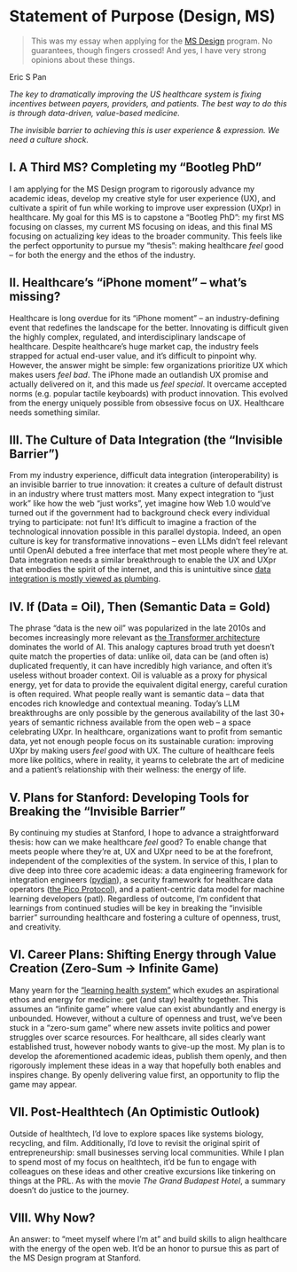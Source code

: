 # Statement of Purpose (Design, MS)

> This was my essay when applying for the [MS Design](https://designprogram.stanford.edu/) program. No guarantees, though fingers crossed! And yes, I have very strong opinions about these things.

Eric S Pan

*The key to dramatically improving the US healthcare system is fixing incentives between payers, providers, and patients. The best way to do this is through data-driven, value-based medicine.*   

*The invisible barrier to achieving this is user experience & expression. We need a culture shock.*

## I. A Third MS? Completing my “Bootleg PhD”
I am applying for the MS Design program to rigorously advance my academic ideas, develop my creative style for user experience (UX), and cultivate a spirit of fun while working to improve user expression (UXpr) in healthcare. My goal for this MS is to capstone a “Bootleg PhD”: my first MS focusing on classes, my current MS focusing on ideas, and this final MS focusing on actualizing key ideas to the broader community. This feels like the perfect opportunity to pursue my “thesis”: making healthcare *feel* good – for both the energy and the ethos of the industry.

## II. Healthcare’s “iPhone moment” – what’s missing?
Healthcare is long overdue for its “iPhone moment” – an industry-defining event that redefines the landscape for the better. Innovating is difficult given the highly complex, regulated, and interdisciplinary landscape of healthcare. Despite healthcare’s huge market cap, the industry feels strapped for actual end-user value, and it’s difficult to pinpoint why. However, the answer might be simple: few organizations prioritize UX which makes users *feel* *bad*. The iPhone made an outlandish UX promise and actually delivered on it, and this made us *feel* *special*. It overcame accepted norms (e.g. popular tactile keyboards) with product innovation. This evolved from the energy uniquely possible from obsessive focus on UX. Healthcare needs something similar.

## III. The Culture of Data Integration (the “Invisible Barrier”)
From my industry experience, difficult data integration (interoperability) is an invisible barrier to true innovation: it creates a culture of default distrust in an industry where trust matters most. Many expect integration to “just work” like how the web “just works”, yet imagine how Web 1.0 would’ve turned out if the government had to background check every individual trying to participate: not fun\! It’s difficult to imagine a fraction of the technological innovation possible in this parallel dystopia. Indeed, an open culture is key for transformative innovations – even LLMs didn’t feel relevant until OpenAI debuted a free interface that met most people where they’re at. Data integration needs a similar breakthrough to enable the UX and UXpr that embodies the spirit of the internet, and this is unintuitive since [data integration is mostly viewed as plumbing](/essays/2024-3_DataMappingsAsPoetry).

## IV. If (Data \= Oil), Then (Semantic Data \= Gold)
The phrase “data is the new oil” was popularized in the late 2010s and becomes increasingly more relevant as [the Transformer architecture](https://arxiv.org/abs/1706.03762) dominates the world of AI. This analogy captures broad truth yet doesn’t quite match the properties of data: unlike oil, data can be (and often is) duplicated frequently, it can have incredibly high variance, and often it’s useless without broader context. Oil is valuable as a proxy for physical energy, yet for data to provide the equivalent digital energy, careful curation is often required. What people really want is semantic data – data that encodes rich knowledge and contextual meaning. Today’s LLM breakthroughs are only possible by the generous availability of the last 30+ years of semantic richness available from the open web – a space celebrating UXpr. In healthcare, organizations want to profit from semantic data, yet not enough people focus on its sustainable curation: improving UXpr by making users *feel good* with UX. The culture of healthcare feels more like politics, where in reality, it yearns to celebrate the art of medicine and a patient’s relationship with their wellness: the energy of life.

## V. Plans for Stanford: Developing Tools for Breaking the “Invisible Barrier”
By continuing my studies at Stanford, I hope to advance a straightforward thesis: how can we make healthcare *feel* good? To enable change that meets people where they’re at, UX and UXpr need to be at the forefront, independent of the complexities of the system. In service of this, I plan to dive deep into three core academic ideas: a data engineering framework for integration engineers ([pydian](https://github.com/ericpan64/pydian)), a security framework for healthcare data operators ([the Pico Protocol](https://docs.google.com/presentation/d/1Nh9rKV58ZrMPNwecg8crO_W56ZOySID3/edit?usp=sharing&ouid=108978819231638632466&rtpof=true&sd=true)), and a patient-centric data model for machine learning developers (patl). Regardless of outcome, I’m confident that learnings from continued studies will be key in breaking the “invisible barrier” surrounding healthcare and fostering a culture of openness, trust, and creativity. 

## VI. Career Plans: Shifting Energy through Value Creation (Zero-Sum \-\> Infinite Game)
Many yearn for the [“learning health system”](https://en.wikipedia.org/wiki/Learning_health_systems) which exudes an aspirational ethos and energy for medicine: get (and stay) healthy together. This assumes an “infinite game” where value can exist abundantly and energy is unbounded. However, without a culture of openness and trust, we’ve been stuck in a “zero-sum game” where new assets invite politics and power struggles over scarce resources. For healthcare, all sides clearly want established trust, however nobody wants to give-up the most. My plan is to develop the aforementioned academic ideas, publish them openly, and then rigorously implement these ideas in a way that hopefully both enables and inspires change. By openly delivering value first, an opportunity to flip the game may appear.

## VII. Post-Healthtech (An Optimistic Outlook)
Outside of healthtech, I’d love to explore spaces like systems biology, recycling, and film. Additionally, I’d love to revisit the original spirit of entrepreneurship: small businesses serving local communities. While I plan to spend most of my focus on healthtech, it’d be fun to engage with colleagues on these ideas and other creative excursions like tinkering on things at the PRL. As with the movie *The Grand Budapest Hotel*, a summary doesn’t do justice to the journey.

## VIII. Why Now?
An answer: to “meet myself where I’m at” and build skills to align healthcare with the energy of the open web. It’d be an honor to pursue this as part of the MS Design program at Stanford.

